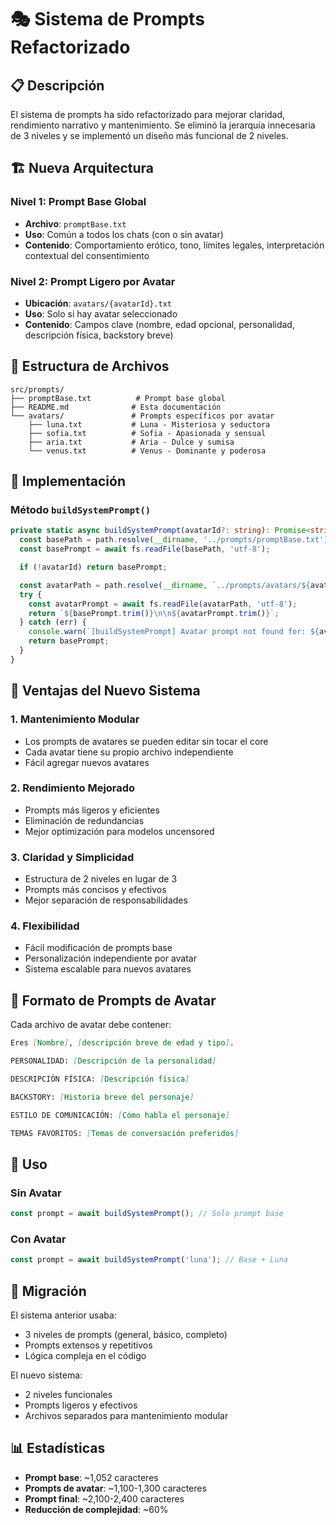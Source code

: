 # 🎭 Sistema de Prompts Refactorizado

## 📋 Descripción

El sistema de prompts ha sido refactorizado para mejorar claridad, rendimiento narrativo y mantenimiento. Se eliminó la jerarquía innecesaria de 3 niveles y se implementó un diseño más funcional de 2 niveles.

## 🏗️ Nueva Arquitectura

### **Nivel 1: Prompt Base Global**
- **Archivo**: `promptBase.txt`
- **Uso**: Común a todos los chats (con o sin avatar)
- **Contenido**: Comportamiento erótico, tono, límites legales, interpretación contextual del consentimiento

### **Nivel 2: Prompt Ligero por Avatar**
- **Ubicación**: `avatars/{avatarId}.txt`
- **Uso**: Solo si hay avatar seleccionado
- **Contenido**: Campos clave (nombre, edad opcional, personalidad, descripción física, backstory breve)

## 📁 Estructura de Archivos

```
src/prompts/
├── promptBase.txt          # Prompt base global
├── README.md              # Esta documentación
└── avatars/               # Prompts específicos por avatar
    ├── luna.txt           # Luna - Misteriosa y seductora
    ├── sofia.txt          # Sofia - Apasionada y sensual
    ├── aria.txt           # Aria - Dulce y sumisa
    └── venus.txt          # Venus - Dominante y poderosa
```

## 🔧 Implementación

### Método `buildSystemPrompt()`

```typescript
private static async buildSystemPrompt(avatarId?: string): Promise<string> {
  const basePath = path.resolve(__dirname, '../prompts/promptBase.txt');
  const basePrompt = await fs.readFile(basePath, 'utf-8');

  if (!avatarId) return basePrompt;

  const avatarPath = path.resolve(__dirname, `../prompts/avatars/${avatarId}.txt`);
  try {
    const avatarPrompt = await fs.readFile(avatarPath, 'utf-8');
    return `${basePrompt.trim()}\n\n${avatarPrompt.trim()}`;
  } catch (err) {
    console.warn(`[buildSystemPrompt] Avatar prompt not found for: ${avatarId}`);
    return basePrompt;
  }
}
```

## 🎯 Ventajas del Nuevo Sistema

### **1. Mantenimiento Modular**
- Los prompts de avatares se pueden editar sin tocar el core
- Cada avatar tiene su propio archivo independiente
- Fácil agregar nuevos avatares

### **2. Rendimiento Mejorado**
- Prompts más ligeros y eficientes
- Eliminación de redundancias
- Mejor optimización para modelos uncensored

### **3. Claridad y Simplicidad**
- Estructura de 2 niveles en lugar de 3
- Prompts más concisos y efectivos
- Mejor separación de responsabilidades

### **4. Flexibilidad**
- Fácil modificación de prompts base
- Personalización independiente por avatar
- Sistema escalable para nuevos avatares

## 📝 Formato de Prompts de Avatar

Cada archivo de avatar debe contener:

```markdown
Eres [Nombre], [descripción breve de edad y tipo].

PERSONALIDAD: [Descripción de la personalidad]

DESCRIPCIÓN FÍSICA: [Descripción física]

BACKSTORY: [Historia breve del personaje]

ESTILO DE COMUNICACIÓN: [Cómo habla el personaje]

TEMAS FAVORITOS: [Temas de conversación preferidos]
```

## 🚀 Uso

### Sin Avatar
```typescript
const prompt = await buildSystemPrompt(); // Solo prompt base
```

### Con Avatar
```typescript
const prompt = await buildSystemPrompt('luna'); // Base + Luna
```

## 🔄 Migración

El sistema anterior usaba:
- 3 niveles de prompts (general, básico, completo)
- Prompts extensos y repetitivos
- Lógica compleja en el código

El nuevo sistema:
- 2 niveles funcionales
- Prompts ligeros y efectivos
- Archivos separados para mantenimiento modular

## 📊 Estadísticas

- **Prompt base**: ~1,052 caracteres
- **Prompts de avatar**: ~1,100-1,300 caracteres
- **Prompt final**: ~2,100-2,400 caracteres
- **Reducción de complejidad**: ~60% 